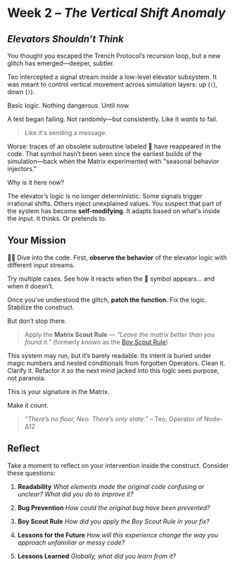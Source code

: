 # Week 2 – *The Vertical Shift Anomaly*

## *Elevators Shouldn’t Think*
You thought you escaped the Trench Protocol’s recursion loop, but a new glitch has emerged—deeper, subtler.

Teo intercepted a signal stream inside a low-level elevator subsystem. It was meant to control vertical movement across simulation layers: up (`(`), down (`)`). 

Basic logic. Nothing dangerous.
Until now.

A test began failing. Not randomly—but consistently. Like it *wants* to fail. 

> Like it's sending a message.

Worse: traces of an obsolete subroutine labeled **🧝** have reappeared in the code. That symbol hasn’t been seen since the earliest builds of the simulation—back when the Matrix experimented with "seasonal behavior injectors."

Why is it here now?

The elevator’s logic is no longer deterministic. Some signals trigger irrational shifts. Others inject unexplained values. You suspect that part of the system has become **self-modifying**. It adapts based on what's inside the input. It thinks. Or pretends to.

## Your Mission

🧑‍💻 Dive into the code. First, **observe the behavior** of the elevator logic with different input streams. 

Try multiple cases. See how it reacts when the 🧝 symbol appears... and when it doesn’t.

Once you’ve understood the glitch, **patch the function**. Fix the logic. Stabilize the construct.

But don’t stop there.

> Apply the **Matrix Scout Rule** — *"Leave the matrix better than you found it."* (formerly known as the [Boy Scout Rule](https://snappify.com/blog/boy-scout-rule#what-is-the-boy-scout-rule))

This system may run, but it’s barely readable. Its intent is buried under magic numbers and nested conditionals from forgotten Operators.
Clean it. Clarify it. Refactor it so the next mind jacked into this logic sees purpose, not paranoia.

This is your signature in the Matrix.

Make it count.

> *“There’s no floor, Neo. There’s only state.”*
> – Teo, Operator of Node-Δ12

## Reflect
Take a moment to reflect on your intervention inside the construct. Consider these questions:

1. **Readability**
   *What elements made the original code confusing or unclear? What did you do to improve it?*

2. **Bug Prevention**
   *How could the original bug have been prevented?*

3. **Boy Scout Rule**
   *How did you apply the Boy Scout Rule in your fix?*

4. **Lessons for the Future**
   *How will this experience change the way you approach unfamiliar or messy code?*
   
5. **Lessons Learned** *Globally, what did you learn from it?*